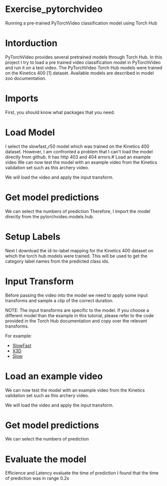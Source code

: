 # Exercise_pytorchvideo
Running a pre-trained PyTorchVideo classification model using Torch Hub

# Intorduction
PyTorchVideo provides several pretrained models through Torch Hub. In this project I try to load a pre trained video classification model in PyTorchVideo and run it on a test video. The PyTorchVideo Torch Hub models were trained on the Kinetics 400 [1] dataset. Available models are described in model zoo documentation.

# Imports
 First, you should know what packages that you need. 
 
 # Load Model
I select the slowfast_r50 model which was trained on the Kinetics 400 dataset. However, I am confronted a problem that I can't load the model directly from github.
It has http 403 and 404 errors.# Load an example video
We can now test the model with an example video from the Kinetics validation set such as this archery video.

We will load the video and apply the input transform.

# Get model predictions
We can select the numbers of prediction
Therefore, I import the model directly from the pytorchvideo.models.hub.

# Setup Labels
Next I download the id-to-label mapping for the Kinetics 400 dataset on which the torch hub models were trained. This will be used to get the category label names from the predicted class ids.

# Input Transform
Before passing the video into the model we need to apply some input transforms and sample a clip of the correct duration.

NOTE: The input transforms are specific to the model. If you choose a different model than the example in this tutorial, please refer to the code provided in the Torch Hub documentation and copy over the relevant transforms.

For example:
- [SlowFast](https://pytorch.org/hub/facebookresearch_pytorchvideo_slowfast/)
- [X3D](https://pytorch.org/hub/facebookresearch_pytorchvideo_x3d/)
- [Slow](https://pytorch.org/hub/facebookresearch_pytorchvideo_resnet/)

# Load an example video
We can now test the model with an example video from the Kinetics validation set such as this archery video.

We will load the video and apply the input transform.

# Get model predictions
We can select the numbers of prediction

# Evaluate the model
 Efficience and Latency
 evaluate the time of prediction
 I found that the time of prediction was in range 0.2s 
 
